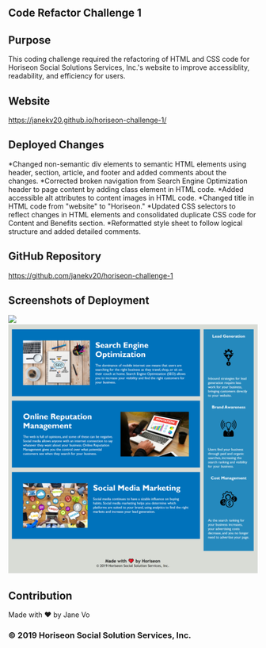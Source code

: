 ## Code Refactor Challenge 1

## Purpose
This coding challenge required the refactoring of HTML and CSS code for Horiseon Social Solutions Services, Inc.'s website to improve accessiblity, readability, and efficiency for users. 

## Website
https://janekv20.github.io/horiseon-challenge-1/

## Deployed Changes
*Changed non-semantic div elements to semantic HTML elements using header, section, article, and footer and added comments about the changes.
*Corrected broken navigation from Search Engine Optimization header to page content by adding class element in HTML code.
*Added accessible alt attributes to content images in HTML code.
*Changed title in HTML code from "website" to "Horiseon."
*Updated CSS selectors to reflect changes in HTML elements and consolidated duplicate CSS code for Content and Benefits section.
*Reformatted style sheet to follow logical structure and added detailed comments.

## GitHub Repository
https://github.com/janekv20/horiseon-challenge-1

## Screenshots of Deployment
<img src="https://github.com/janekv20/horiseon-challenge-1/blob/main/Screenshots/Horiseon%20Header%20and%20Hero.png">
<img src="https://github.com/janekv20/horiseon-challenge-1/blob/main/Screenshots/Horiseon%20Content-Benefits%20and%20Footer.png">


## Contribution
Made with ❤️ by Jane Vo

### © 2019 Horiseon Social Solution Services, Inc.
